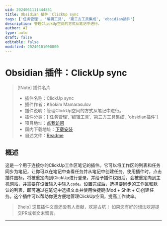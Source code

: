 ```yaml
---
uid: 2024061111444851
title: Obsidian 插件：ClickUp sync
tags: ['任务管理', '编辑工具', '第三方工具集成', 'obsidian插件']
description: 管理ClickUp空间的方式从笔记中进行。
author: AI
type: auto
draft: false
editable: false
modified: 20240101000000
---
```


# Obsidian 插件：ClickUp sync

> [!Note] 插件名片
> - 插件名称：ClickUp sync
> - 插件作者：Khokim Mamarasulov
> - 插件说明：管理ClickUp空间的方式从笔记中进行。
> - 插件分类：['任务管理', '编辑工具', '第三方工具集成', 'obsidian插件']
> - 项目地址：[点我访问](https://github.com/hokim-m/click-up-x-obsidian)
> - 国内下载地址：[下载安装](https://pkmer.cn/products/plugin/pluginMarket/?click-up-sync)
> - 自述文件：[Readme](https://ghproxy.net/https://raw.githubusercontent.com/hokim-m/click-up-x-obsidian/master/README.md)



## 概述

这是一个用于连接你的ClickUp工作区笔记的插件。它可以将工作区的列表和任务同步为笔记，让你可以在笔记中查看任务并从笔记中创建任务。使用插件时，点击插件图标，将被重定向到ClickUp进行登录，并给予插件权限后，会被重定向到主机网站，并需要在设置输入中输入`code`。设置完成后，选择要同步的工作区和默认的列表，即可通过在笔记中选择文本并使用快捷键(Mod + Shift + C)创建任务。这个插件可以帮助你更方便地管理ClickUp空间，提高工作效率。


> [!help] 
> 这篇插件文章还没有人贡献，欢迎占坑！
> 如果您有好的想法欢迎提交PR或者文末留言。
> 

---



